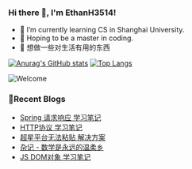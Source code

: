 ### Hi there 👋, I'm EthanH3514!

- 🌱 I’m currently learning CS in Shanghai University.
- 🎈 Hoping to be a master in coding.
- 🧐 想做一些对生活有用的东西

[![Anurag's GitHub stats](https://github-readme-stats.vercel.app/api?username=EthanH3514&show_icons=true&theme=tokyonight)](https://github.com/anuraghazra/github-readme-stats)
[![Top Langs](https://github-readme-stats.vercel.app/api/top-langs/?username=EthanH3514&layout=compact)](https://github.com/anuraghazra/github-readme-stats)

![Welcome](https://www.ipip5.com/ipimg)

### **📝Recent Blogs**
<!-- BLOG-POST-LIST:START -->
- [Spring 请求响应 学习笔记](https://ethanh3514.github.io/2024/04/06/Spring-%E8%AF%B7%E6%B1%82%E5%93%8D%E5%BA%94-%E5%AD%A6%E4%B9%A0%E7%AC%94%E8%AE%B0/)
- [HTTP协议 学习笔记](https://ethanh3514.github.io/2024/04/06/HTTP%E5%8D%8F%E8%AE%AE-%E5%AD%A6%E4%B9%A0%E7%AC%94%E8%AE%B0/)
- [超星平台无法粘贴 解决方案](https://ethanh3514.github.io/2024/04/04/%E8%B6%85%E6%98%9F%E5%B9%B3%E5%8F%B0%E6%97%A0%E6%B3%95%E7%B2%98%E8%B4%B4-%E8%A7%A3%E5%86%B3%E6%96%B9%E6%A1%88/)
- [杂记 - 数学是永远的温柔乡](https://ethanh3514.github.io/2024/04/04/%E6%9D%82%E8%AE%B0-%E6%95%B0%E5%AD%A6%E6%98%AF%E6%B0%B8%E8%BF%9C%E7%9A%84%E6%B8%A9%E6%9F%94%E4%B9%A1/)
- [JS DOM对象 学习笔记](https://ethanh3514.github.io/2024/03/25/JS-DOM%E5%AF%B9%E8%B1%A1-%E5%AD%A6%E4%B9%A0%E7%AC%94%E8%AE%B0/)
<!-- BLOG-POST-LIST:END -->
